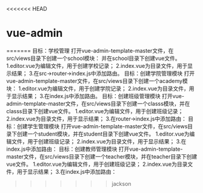 <<<<<<< HEAD
# vue-admin
=======
目标：学校管理
打开vue-admin-template-master文件，在src/views目录下创建一个school模块：
并在school目录下创建vue文件。
1.editor.vue为编辑文件，用于创建学校记录；
2.index.vue为目录文件，用于显示结果；
3.在src->router->index.js中添加路由。
目标：创建学院管理模块
打开vue-admin-template-master文件，在src/views目录下创建一个academy模块：
1.editor.vue为编辑文件，用于创建学院记录；
2.index.vue为目录文件，用于显示结果；
3.在index.js中添加路由。
目标：创建班级管理模块
打开vue-admin-template-master文件，在src/views目录下创建一个classs模块，并在classs目录下创建vue文件。
1.editor.vue为编辑文件，用于创建班级记录；
2.index.vue为目录文件，用于显示结果；
3.在router->index.js中添加路由：
目标：创建学生管理模块
打开vue-admin-template-master文件，在src/views目录下创建一个student模块，并在student目录下创建vue文件。
1.editor.vue为编辑文件，用于创建班级记录；
2.index.vue为目录文件，用于显示结果；
3.在index.js中添加路由：
目标：创建教师管理模块
打开vue-admin-template-master文件，在src/views目录下创建一个teacher模块，并在teacher目录下创建vue文件。
1.editor.vue为编辑文件，用于创建班级记录；
2.index.vue为目录文件，用于显示结果；
3.在index.js中添加路由：
>>>>>>> jackson
